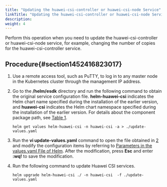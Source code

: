 ```yaml
---
title: "Updating the huawei-csi-controller or huawei-csi-node Service"
linkTitle: "Updating the huawei-csi-controller or huawei-csi-node Service"
description: 
weight: 4
---
```


Perform this operation when you need to update the huawei-csi-controller or huawei-csi-node service, for example, changing the number of copies for the huawei-csi-controller service.

## Procedure{#section1452416823017}

1.  Use a remote access tool, such as PuTTY, to log in to any master node in the Kubernetes cluster through the management IP address.
2.  <a name="li1037712113474"></a>Go to the  **/helm/esdk**  directory and run the following command to obtain the original service configuration file.  **helm-huawei-csi**  indicates the Helm chart name specified during the installation of the earlier version, and  **huawei-csi**  indicates the Helm chart namespace specified during the installation of the earlier version. For details about the component package path, see  [Table 1](/docs/installation-and-deployment/installation-preparations/downloading-the-huawei-csi-software-package#en-us_topic_0150885197_table17200162435412).

    ```
    helm get values helm-huawei-csi -n huawei-csi -a > ./update-values.yaml
    ```

3.  Run the  **vi update-values.yaml**  command to open the file obtained in  [2](#li1037712113474)  and modify the configuration items by referring to  [Parameters in the values.yaml File of Helm](/docs/installation-and-deployment/installing-huawei-csi/installing-huawei-csi-using-helm/parameters-in-the-values-yaml-file-of-helm). After the modification, press  **Esc**  and enter  **:wq!**  to save the modification.
4.  Run the following command to update Huawei CSI services.

    ```
    helm upgrade helm-huawei-csi ./ -n huawei-csi  -f ./update-values.yaml
    ```


